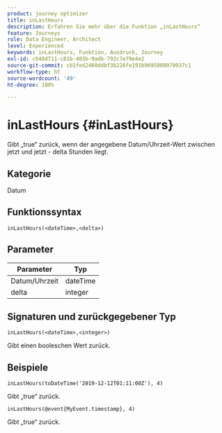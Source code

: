 ```yaml
---
product: journey optimizer
title: inLastHours
description: Erfahren Sie mehr über die Funktion „inLastHours“
feature: Journeys
role: Data Engineer, Architect
level: Experienced
keywords: inLastHours, Funktion, Ausdruck, Journey
exl-id: c648d711-c81b-403b-9adb-792c7e79e4e2
source-git-commit: cb1fed2460ddbf3b226fe191b9695008970937c1
workflow-type: ht
source-wordcount: '49'
ht-degree: 100%

---
```


# inLastHours {#inLastHours}

Gibt „true“ zurück, wenn der angegebene Datum/Uhrzeit-Wert zwischen jetzt und jetzt - delta Stunden liegt.

## Kategorie

Datum

## Funktionssyntax

`inLastHours(<dateTime>,<delta>)`

## Parameter

| Parameter | Typ |
|-----------|------------------|
| Datum/Uhrzeit | dateTime |
| delta | integer |

## Signaturen und zurückgegebener Typ

`inLastHours(<dateTime>,<integer>)`

Gibt einen booleschen Wert zurück.

## Beispiele

`inLastHours(toDateTime('2019-12-12T01:11:00Z'), 4)`

Gibt „true“ zurück.

`inLastHours(@event{MyEvent.timestamp}, 4)`

Gibt „true“ zurück.
